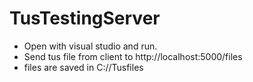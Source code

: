 # TusTestingServer
- Open with visual studio and run.
- Send tus file from client to http://localhost:5000/files
- files are saved in C://Tusfiles
